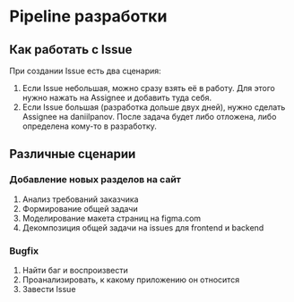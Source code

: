 # Pipeline разработки
## Как работать с Issue
При создании Issue есть два сценария:
1. Если Issue небольшая, можно сразу взять её в работу. Для этого нужно нажать на Assignee и добавить туда себя.
2. Если Issue большая (разработка дольше двух дней), нужно сделать Assignee на daniilpanov. После задача будет либо отложена, либо определена кому-то в разработку.

## Различные сценарии
### Добавление новых разделов на сайт
1. Анализ требований заказчика
2. Формирование общей задачи
3. Моделирование макета страниц на figma.com
4. Декомпозиция общей задачи на issues для frontend и backend

### Bugfix
1. Найти баг и воспроизвести
2. Проанализировать, к какому приложению он относится
3. Завести Issue
